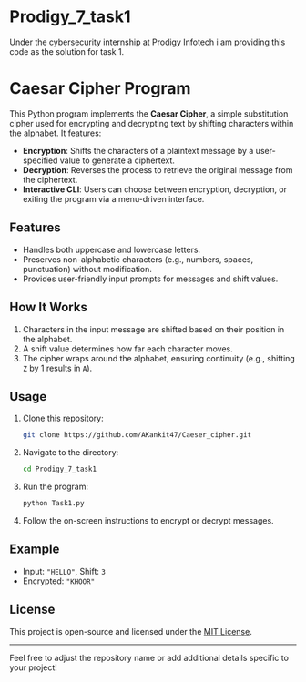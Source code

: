 # Prodigy_7_task1
Under the cybersecurity internship at Prodigy Infotech i am providing this code as the solution for task 1.

# Caesar Cipher Program

This Python program implements the **Caesar Cipher**, a simple substitution cipher used for encrypting and decrypting text by shifting characters within the alphabet. It features:

- **Encryption**: Shifts the characters of a plaintext message by a user-specified value to generate a ciphertext.
- **Decryption**: Reverses the process to retrieve the original message from the ciphertext.
- **Interactive CLI**: Users can choose between encryption, decryption, or exiting the program via a menu-driven interface.

## Features
- Handles both uppercase and lowercase letters.
- Preserves non-alphabetic characters (e.g., numbers, spaces, punctuation) without modification.
- Provides user-friendly input prompts for messages and shift values.

## How It Works
1. Characters in the input message are shifted based on their position in the alphabet.
2. A shift value determines how far each character moves.
3. The cipher wraps around the alphabet, ensuring continuity (e.g., shifting `Z` by 1 results in `A`).

## Usage
1. Clone this repository:
   ```bash
   git clone https://github.com/AKankit47/Caeser_cipher.git
   ```
2. Navigate to the directory:
   ```bash
   cd Prodigy_7_task1
   ```
3. Run the program:
   ```bash
   python Task1.py
   ```
4. Follow the on-screen instructions to encrypt or decrypt messages.

## Example
- Input: `"HELLO"`, Shift: `3`
- Encrypted: `"KHOOR"`

## License
This project is open-source and licensed under the [MIT License](LICENSE).

---

Feel free to adjust the repository name or add additional details specific to your project!
